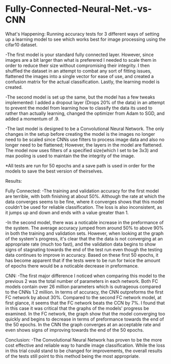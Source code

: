 # Fully-Connected-Neural-Net.-vs-CNN
What's Happening: Running accuracy tests for 3 different ways of setting up a learning model to see which works best for image processing using the cifar10 dataset.

-The first model is your standard fully connected layer. However, since images are a bit larger than what is preferered I needed to scale them in order to reduce their size without compromising their integrity. I then shuffled the dataset in an attempt to combat any sort of fitting issues, flattened the images into a single vector for ease of use, and created a confusion matrix for the actual classification. Lastly, the learning model is created.

-The second model is set up the same, but the model has a few tweaks implemented: I added a dropout layer (Drops 20% of the data) in an attempt to prevent the model from learning how to classify the data its used to rather than actually learning, changed the optimizer from Adam to SGD, and added a momentum of .9. 

-The last model is designed to be a Convolutional Neural Network. The only changes in the setup before creating the model is the images no longer need to be scaled since CNNs use filters to process image data and also no longer need to be flattened; However, the layers in the model are flattened. The model now uses filters of a specified size(which I set to be 3x3) and max pooling is used to maintain the the integrity of the image.

*All tests are run for 50 epochs and a save path is used in order for the models to save the best version of theirselves.

Results:

Fully Connected:
-The training and validation accuracy for the first model are terrible, with both finishing at about 50%. Although the rate at which the data converges seems to be fine, where it converges shows that this model couldn't be used for reliable classification. The loss is also inconsistent, as it jumps up and down and ends with a value greater than 1.

-In the second model, there was a noticable increase in the preformance of the system. The average accuracy jumped from around 50% to above 90% in both the training and validation sets. However, when looking at the graph of the system's progress, it's clear that the the data is not converging at an appropriate rate (much too fast), and the validation data begins to show signs of stagnating towards the end of the test run even though the testing data continues to improve in accuracy. Based on these first 50 epochs, it has become apparent that if the tests were to be run for twice the amount of epochs there would be a noticable decrease in preformance. 

CNN:
-The first major difference I noticed when comparing this model to the previous 2 was the total number of parameters in each network. Both FC models contain over 26 million parameters which is outrageous compared to the CNNs 1.2 million. In terms of accuracy, the CNN outpreforms the first FC network by about 30%. Compared to the second FC network model, at first glance, it seems that the FC network beats the CCN by 7%. I found that in this case it was critical that the graphs of the models' progress be examined. In the FC network, the graph show that the model converging too quickly and begins to decrease in terms of preformance towards the end of the 50 epochs. In the CNN the graph converges at an acceptable rate and even shows signs of improving towards the end of the 50 epochs.

Conclusion:
-The Convolutional Neural Network has proven to be the more cost effective and reliable way to handle image classification. While the loss in this trial could stand to be changed for improvements, the overall results of the tests still point to this method being the most appropriate.
